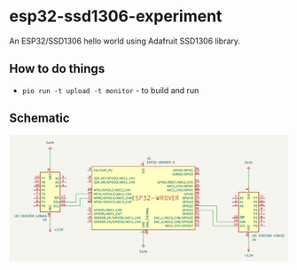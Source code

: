 # esp32-ssd1306-experiment

An ESP32/SSD1306 hello world using Adafruit SSD1306 library.

## How to do things

* `pio run -t upload -t monitor` - to build and run

## Schematic

![](schematic.png)
